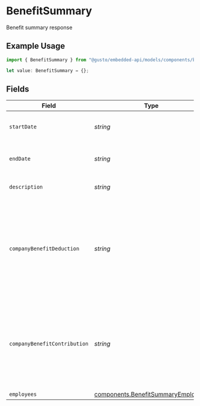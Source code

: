# BenefitSummary

Benefit summary response

## Example Usage

```typescript
import { BenefitSummary } from "@gusto/embedded-api/models/components/benefitsummary.js";

let value: BenefitSummary = {};
```

## Fields

| Field                                                                                                              | Type                                                                                                               | Required                                                                                                           | Description                                                                                                        |
| ------------------------------------------------------------------------------------------------------------------ | ------------------------------------------------------------------------------------------------------------------ | ------------------------------------------------------------------------------------------------------------------ | ------------------------------------------------------------------------------------------------------------------ |
| `startDate`                                                                                                        | *string*                                                                                                           | :heavy_minus_sign:                                                                                                 | The start date of benefit summary.                                                                                 |
| `endDate`                                                                                                          | *string*                                                                                                           | :heavy_minus_sign:                                                                                                 | The end date of benefit summary.                                                                                   |
| `description`                                                                                                      | *string*                                                                                                           | :heavy_minus_sign:                                                                                                 | Description of the benefit.                                                                                        |
| `companyBenefitDeduction`                                                                                          | *string*                                                                                                           | :heavy_minus_sign:                                                                                                 | The aggregate of employee deduction for all employees given the period of time and the specific company benefit.   |
| `companyBenefitContribution`                                                                                       | *string*                                                                                                           | :heavy_minus_sign:                                                                                                 | The aggregate of company contribution for all employees given the period of time and the specific company benefit. |
| `employees`                                                                                                        | [components.BenefitSummaryEmployees](../../models/components/benefitsummaryemployees.md)                           | :heavy_minus_sign:                                                                                                 | N/A                                                                                                                |